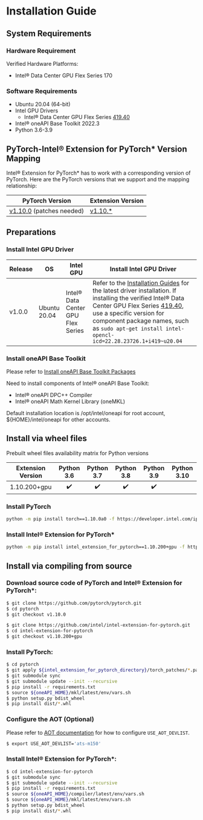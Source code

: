 Installation Guide
==================

## System Requirements

### Hardware Requirement

Verified Hardware Platforms:
 - Intel® Data Center GPU Flex Series 170

### Software Requirements

- Ubuntu 20.04 (64-bit)
- Intel GPU Drivers 
  - Intel® Data Center GPU Flex Series [419.40](https://dgpu-docs.intel.com/releases/stable_419_40_20220914.html)
- Intel® oneAPI Base Toolkit 2022.3
- Python 3.6-3.9

## PyTorch-Intel® Extension for PyTorch\* Version Mapping

Intel® Extension for PyTorch\* has to work with a corresponding version of PyTorch. Here are the PyTorch versions that we support and the mapping relationship:

|PyTorch Version|Extension Version|
|--|--|
|[v1.10.0](https://github.com/pytorch/pytorch/tree/v1.10.0) (patches needed)|[v1.10.\*](https://github.com/intel/intel-extension-for-pytorch/tree/v1.10.200+gpu)|

## Preparations

### Install Intel GPU Driver

|Release|OS|Intel GPU|Install Intel GPU Driver|
|-|-|-|-|
|v1.0.0|Ubuntu 20.04|Intel® Data Center GPU Flex Series| Refer to the [Installation Guides](https://dgpu-docs.intel.com/installation-guides/ubuntu/ubuntu-focal-dc.html) for the latest driver installation. If installing the verified Intel® Data Center GPU Flex Series [419.40](https://dgpu-docs.intel.com/releases/stable_419_40_20220914.html), use a specific version for component package names, such as `sudo apt-get install intel-opencl-icd=22.28.23726.1+i419~u20.04`|

### Install oneAPI Base Toolkit

Please refer to [Install oneAPI Base Toolkit Packages](https://www.intel.com/content/www/us/en/developer/tools/oneapi/toolkits.html#base-kit)

Need to install components of Intel® oneAPI Base Toolkit:
 - Intel® oneAPI DPC++ Compiler
 - Intel® oneAPI Math Kernel Library (oneMKL)

Default installation location is /opt/intel/oneapi for root account, ${HOME}/intel/oneapi for other accounts.

## Install via wheel files

Prebuilt wheel files availability matrix for Python versions

| Extension Version | Python 3.6 | Python 3.7 | Python 3.8 | Python 3.9 | Python 3.10 |
| :--: | :--: | :--: | :--: | :--: | :--: |
| 1.10.200+gpu | ✔️ | ✔️ | ✔️ | ✔️ |  |

### Install PyTorch

```bash
python -m pip install torch==1.10.0a0 -f https://developer.intel.com/ipex-whl-stable-xpu
```

### Install Intel® Extension for PyTorch\*

```bash
python -m pip install intel_extension_for_pytorch==1.10.200+gpu -f https://developer.intel.com/ipex-whl-stable-xpu
```

## Install via compiling from source

### Download source code of PyTorch and Intel® Extension for PyTorch\*:

```bash
$ git clone https://github.com/pytorch/pytorch.git
$ cd pytorch
$ git checkout v1.10.0

$ git clone https://github.com/intel/intel-extension-for-pytorch.git 
$ cd intel-extension-for-pytorch
$ git checkout v1.10.200+gpu
```

### Install PyTorch:

```bash
$ cd pytorch
$ git apply ${intel_extension_for_pytorch_directory}/torch_patches/*.patch 
$ git submodule sync
$ git submodule update --init --recursive
$ pip install -r requirements.txt
$ source ${oneAPI_HOME}/mkl/latest/env/vars.sh
$ python setup.py bdist_wheel
$ pip install dist/*.whl
```

### Configure the AOT (Optional)

Please refer to [AOT documentation](./AOT.md) for how to configure `USE_AOT_DEVLIST`.

```bash
$ export USE_AOT_DEVLIST='ats-m150'
```

### Install Intel® Extension for PyTorch\*:

```bash
$ cd intel-extension-for-pytorch
$ git submodule sync
$ git submodule update --init --recursive
$ pip install -r requirements.txt
$ source ${oneAPI_HOME}/compiler/latest/env/vars.sh
$ source ${oneAPI_HOME}/mkl/latest/env/vars.sh
$ python setup.py bdist_wheel
$ pip install dist/*.whl
```
